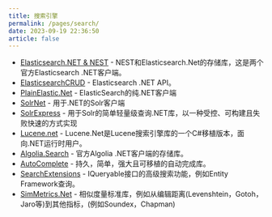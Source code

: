 ```yaml
---
title: 搜索引擎
permalink: /pages/search/
date: 2023-09-19 22:36:50
article: false
---
```


- [Elasticsearch.NET & NEST](https://github.com/elastic/elasticsearch-net)  - NEST和Elasticsearch.Net的存储库，这是两个官方Elasticsearch .NET客户端。
- [ElasticsearchCRUD](https://github.com/damienbod/ElasticsearchCRUD) -  Elasticsearch .NET API。
- [PlainElastic.Net](https://github.com/Yegoroff/PlainElastic.Net)  - ElasticSearch的纯.NET客户端 
- [SolrNet](https://github.com/SolrNet/SolrNet)  - 用于.NET的Solr客户端 
- [SolrExpress](https://github.com/solr-express/solr-express)  - 用于Solr的简单轻量级查询.NET库，以一种受控、可构建且失败快速的方式实现 
- [Lucene.net](https://lucenenet.apache.org/)  - Lucene.Net是Lucene搜索引擎库的一个C#移植版本，面向.NET运行时用户。
- [Algolia.Search](https://github.com/algolia/algoliasearch-client-csharp) - 官方Algolia .NET客户端的存储库。
- [AutoComplete](https://github.com/omerfarukz/autocomplete) - 持久，简单，强大且可移植的自动完成库。
- [SearchExtensions](https://github.com/ninjanye/SearchExtensions) -  IQueryable接口的高级搜索功能，例如Entity Framework查询。
- [SimMetrics.Net](https://github.com/StefH/SimMetrics.Net) - 相似度量标准库，例如从编辑距离(Levenshtein，Gotoh，Jaro等)到其他指标，(例如Soundex，Chapman)